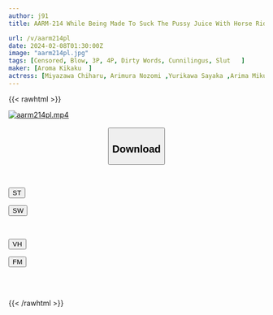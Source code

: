 ```yaml
---
author: j91
title: AARM-214 While Being Made To Suck The Pussy Juice With Horse Riding Cunnilingus, The Nipple Is Played With And The Dick Continues To Be Sucked In The Fellatio

url: /v/aarm214pl
date: 2024-02-08T01:30:00Z
image: "aarm214pl.jpg"
tags: [Censored, Blow, 3P, 4P, Dirty Words, Cunnilingus, Slut	]
maker: [Aroma Kikaku  ]
actress: [Miyazawa Chiharu, Arimura Nozomi ,Yurikawa Sayaka ,Arima Miku ,Harunagi Seika ,Kirika Yuuri ,Shuuzou Rena, Saikai Shion ]
---
```



{{< rawhtml >}}

<div class="video" data-videoid="wJJqwemM20UJ1Bd">
    <a href="javascript:;">
        <img src="/v/aarm214pl/aarm214pl.jpg" width="WIDTH" height="HEIGHT" alt="aarm214pl.mp4" loading="lazy">
    </a>
</div>

<script type="text/javascript" src="https://j91.asia/asset/on-demand-st.js"></script>

<br>
  <link rel="stylesheet" href="https://j91.asia/asset/bs5.css">
  
  <center>
  <button class="btn btn-primary" type="button" data-bs-toggle="collapse" data-bs-target=".multi-collapse" aria-expanded="false" aria-controls="multiCollapseExample1 multiCollapseExample2"><h2>Download</h2></button></center>
</p>
<div class="row">
  <div class="col">
    <div class="collapse multi-collapse" id="multiCollapseExample1">
      <div class="card card-body">
	      	      <br>
<div class="buttons">  
<p><a href="https://streamtape.to/v/wJJqwemM20UJ1Bd" target="_blank"><button class="btn-hover color-3"><i class="fa fa-download"></i> ST</button></a></p>
<p><a href="https://cdnwish.com/0uevg9u667t8" target="_blank"><button class="btn-hover color-2"><i class="fa fa-download"></i> SW</button></a></p></div>
    </div>
  </div>
</div>
  <div class="col">
    <div class="collapse multi-collapse" id="multiCollapseExample2">
      <div class="card card-body">
	      <br>
<div class="buttons">
<p><a href="https://vidhidepro.com/f/c0l6csooe507" target="_blank"><button class="btn-hover color-9"><i class="fa fa-download"></i> VH</button></a></p>
<p><a href="https://filemoon.sx/d/ekmwfbrjm4wx"><button class="btn-hover color-8"><i class="fa fa-download"></i> FM</button></a></p></div>
<br><br>
      </div>
    </div>
  </div>
</div>

{{< /rawhtml >}}